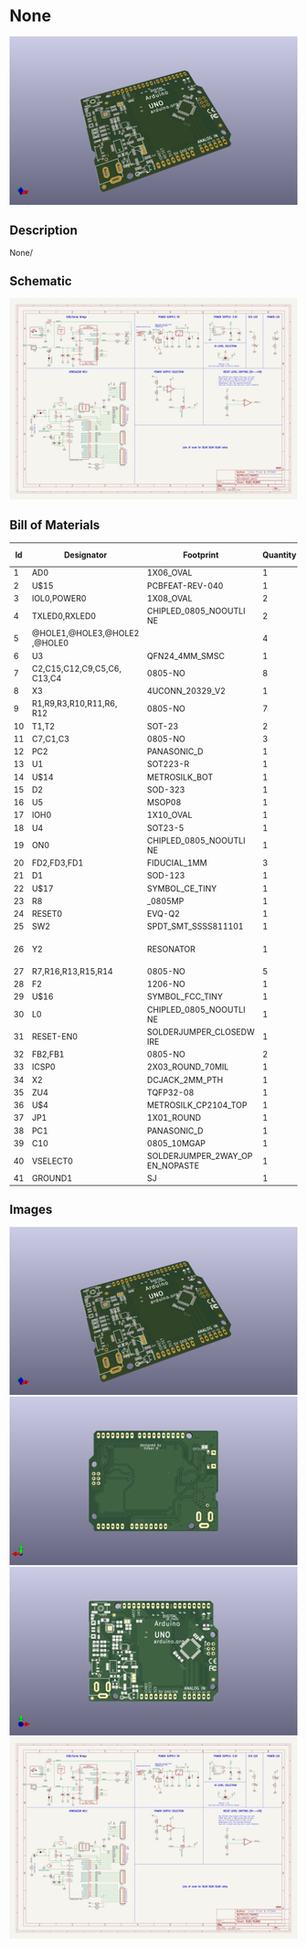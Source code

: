 # None
![None](version_current/working/working_3d.png)
## Description
None/
## Schematic
![None](version_current/working/working_schematic.png)
## Bill of Materials
| Id | Designator | Footprint | Quantity | Designation | Supplier and ref |  |
| --- | --- | --- | --- | --- | --- | --- |
| 1 | AD0 | 1X06_OVAL | 1 | 20609 |  |  |
| 2 | U$15 | PCBFEAT-REV-040 | 1 |  |  |  |
| 3 | IOL0,POWER0 | 1X08_OVAL | 2 | 20610 |  |  |
| 4 | TXLED0,RXLED0 | CHIPLED_0805_NOOUTLI<br>NE | 2 | YELLOW |  |  |
| 5 | @HOLE1,@HOLE3,@HOLE2<br>,@HOLE0 |  | 4 |  |  |  |
| 6 | U3 | QFN24_4MM_SMSC | 1 | CP2104 |  |  |
| 7 | C2,C15,C12,C9,C5,C6,<br>C13,C4 | 0805-NO | 8 | 0.1uF |  |  |
| 8 | X3 | 4UCONN_20329_V2 | 1 | 20329 |  |  |
| 9 | R1,R9,R3,R10,R11,R6,<br>R12 | 0805-NO | 7 | 1K |  |  |
| 10 | T1,T2 | SOT-23 | 2 | DMP3098L |  |  |
| 11 | C7,C1,C3 | 0805-NO | 3 | 10uF |  |  |
| 12 | PC2 | PANASONIC_D | 1 | 47uF+/6.3V+ |  |  |
| 13 | U1 | SOT223-R | 1 | NCP1117ST50T3G |  |  |
| 14 | U$14 | METROSILK_BOT | 1 |  |  |  |
| 15 | D2 | SOD-323 | 1 | 1N4148 |  |  |
| 16 | U5 | MSOP08 | 1 | LMV358IDGKR |  |  |
| 17 | IOH0 | 1X10_OVAL | 1 | 20611 |  |  |
| 18 | U4 | SOT23-5 | 1 | AP2112-3.3 |  |  |
| 19 | ON0 | CHIPLED_0805_NOOUTLI<br>NE | 1 | GREEN |  |  |
| 20 | FD2,FD3,FD1 | FIDUCIAL_1MM | 3 | FIDUCIAL_1MM |  |  |
| 21 | D1 | SOD-123 | 1 | MBR120 |  |  |
| 22 | U$17 | SYMBOL_CE_TINY | 1 |  |  |  |
| 23 | R8 | _0805MP | 1 | 10K |  |  |
| 24 | RESET0 | EVQ-Q2 | 1 | 6mm |  |  |
| 25 | SW2 | SPDT_SMT_SSSS811101 | 1 |  |  |  |
| 26 | Y2 | RESONATOR | 1 | CSTCE16M0V53-R0 16MH<br>Z |  |  |
| 27 | R7,R16,R13,R15,R14 | 0805-NO | 5 | 10K |  |  |
| 28 | F2 | 1206-NO | 1 | 500mA |  |  |
| 29 | U$16 | SYMBOL_FCC_TINY | 1 |  |  |  |
| 30 | L0 | CHIPLED_0805_NOOUTLI<br>NE | 1 | RED |  |  |
| 31 | RESET-EN0 | SOLDERJUMPER_CLOSEDW<br>IRE | 1 |  |  |  |
| 32 | FB2,FB1 | 0805-NO | 2 | FERRITE |  |  |
| 33 | ICSP0 | 2X03_ROUND_70MIL | 1 | 3x2 M |  |  |
| 34 | X2 | DCJACK_2MM_PTH | 1 |  |  |  |
| 35 | ZU4 | TQFP32-08 | 1 | ATMEGA328P-AU |  |  |
| 36 | U$4 | METROSILK_CP2104_TOP | 1 |  |  |  |
| 37 | JP1 | 1X01_ROUND | 1 |  |  |  |
| 38 | PC1 | PANASONIC_D | 1 | 47uF/25V |  |  |
| 39 | C10 | 0805_10MGAP | 1 | 0.1uF |  |  |
| 40 | VSELECT0 | SOLDERJUMPER_2WAY_OP<br>EN_NOPASTE | 1 |  |  |  |
| 41 | GROUND1 | SJ | 1 |  |  |  |

## Images
![version_current/working/working_3d.png](version_current/working/working_3d.png)
![version_current/working/working_3d_back.png](version_current/working/working_3d_back.png)
![version_current/working/working_3d_front.png](version_current/working/working_3d_front.png)
![version_current/working/working_schematic.png](version_current/working/working_schematic.png)
